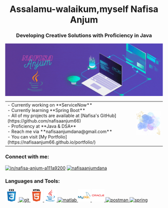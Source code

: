 <h1 align="center">Assalamu-walaikum,myself Nafisa Anjum</h1>
<h3 align="center">Developing Creative Solutions with Proficiency in Java</h3>

<div align="center"><IMG SRC="Nafisa Anjum.gif"></div>

<div>
  <table>
  <tr>
    <td>
      - Currently working on **ServiceNow**  <br>
      - Currently learning **Spring Boot**  <br>
      - All of my projects are available at [Nafisa's GitHub](https://github.com/nafisaanjum66)  <br>
      - Proficiency at **Java & DSA**  <br>
      - Reach me via **nafisaanjumdana@gmail.com**  <br>
      - You can visit [My Portfolio](https://nafisaanjum66.github.io/portfolio/)<br>
    </td>
    <td>
      <img src="Getter.gif" alt="My Gif" width="200px"/>
    </td>
  </tr>
</table>
</div>



<h3 align="left">Connect with me:</h3>
<p align="left">
<a href="https://linkedin.com/in/in/nafisa-anjum-a111a9200" target="blank"><img align="center" src="https://raw.githubusercontent.com/rahuldkjain/github-profile-readme-generator/master/src/images/icons/Social/linked-in-alt.svg" alt="in/nafisa-anjum-a111a9200" height="30" width="40" /></a>
<a href="https://fb.com/nafisaanjumdana" target="blank"><img align="center" src="https://raw.githubusercontent.com/rahuldkjain/github-profile-readme-generator/master/src/images/icons/Social/facebook.svg" alt="nafisaanjumdana" height="30" width="40" /></a>
</p>

<h3 align="left">Languages and Tools:</h3>
<p align="left"> <a href="https://www.w3schools.com/css/" target="_blank" rel="noreferrer"> <img src="https://raw.githubusercontent.com/devicons/devicon/master/icons/css3/css3-original-wordmark.svg" alt="css3" width="40" height="40"/> </a> <a href="https://git-scm.com/" target="_blank" rel="noreferrer"> <img src="https://www.vectorlogo.zone/logos/git-scm/git-scm-icon.svg" alt="git" width="40" height="40"/> </a> <a href="https://www.w3.org/html/" target="_blank" rel="noreferrer"> <img src="https://raw.githubusercontent.com/devicons/devicon/master/icons/html5/html5-original-wordmark.svg" alt="html5" width="40" height="40"/> </a> <a href="https://www.java.com" target="_blank" rel="noreferrer"> <img src="https://raw.githubusercontent.com/devicons/devicon/master/icons/java/java-original.svg" alt="java" width="40" height="40"/> </a> <a href="https://www.mathworks.com/" target="_blank" rel="noreferrer"> <img src="https://upload.wikimedia.org/wikipedia/commons/2/21/Matlab_Logo.png" alt="matlab" width="40" height="40"/> </a> <a href="https://www.mysql.com/" target="_blank" rel="noreferrer"> <img src="https://raw.githubusercontent.com/devicons/devicon/master/icons/mysql/mysql-original-wordmark.svg" alt="mysql" width="40" height="40"/> </a> <a href="https://www.oracle.com/" target="_blank" rel="noreferrer"> <img src="https://raw.githubusercontent.com/devicons/devicon/master/icons/oracle/oracle-original.svg" alt="oracle" width="40" height="40"/> </a> <a href="https://postman.com" target="_blank" rel="noreferrer"> <img src="https://www.vectorlogo.zone/logos/getpostman/getpostman-icon.svg" alt="postman" width="40" height="40"/> </a> <a href="https://spring.io/" target="_blank" rel="noreferrer"> <img src="https://www.vectorlogo.zone/logos/springio/springio-icon.svg" alt="spring" width="40" height="40"/> </a> </p>
